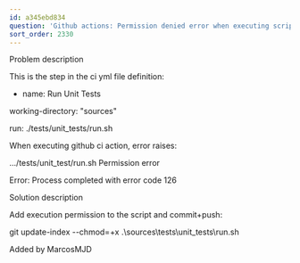 ```yaml
---
id: a345ebd834
question: 'Github actions: Permission denied error when executing script file'
sort_order: 2330
---
```


Problem description

This is the step in the ci yml file definition:

- name: Run Unit Tests

working-directory: "sources"

run: ./tests/unit_tests/run.sh

When executing github ci action, error raises:

…/tests/unit_test/run.sh Permission error

Error: Process completed with error code 126

Solution description

Add execution  permission to the script and commit+push:

git update-index --chmod=+x .\sources\tests\unit_tests\run.sh

Added by MarcosMJD

